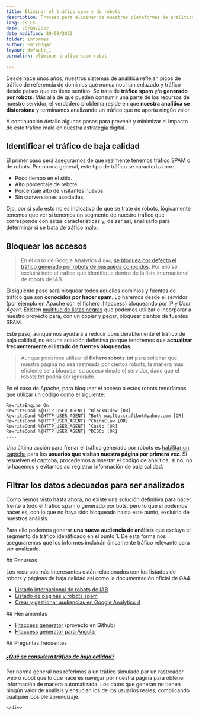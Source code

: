```yaml
---
title: Eliminar el tráfico spam y de robots
description: Proceso para eliminar de nuestras plataformas de analítica el tráfico spam y el generado por robots.
lang: es_ES
date: 25/09/2022
date_modified: 29/09/2022
folder: informes
author: Emirodgar
layout: default_1
permalink: eliminar-trafico-spam-robot
  
---
```


Desde hace unos años, nuestros sistemas de analítica reflejan picos de tráfico de referencia de dominios que nunca nos han enlazado y tráfico desde países que no tiene sentido. Se trata de **tráfico spam** y/o **generado por robots**. Más allá de que pueden consumir una parte de los recursos de nuestro servidor, el verdadero problema reside en que **nuestra analítica se distorsiona** y terminamos analizando un tráfico que no aporta ningún valor.

A continuación detallo algunos pasos para prevenir y minimizar el impacto de este tráfico malo en nuestra estrategia digital.

## Identificar el tráfico de baja calidad

El primer paso será asegurarnos de que realmente tenemos tráfico SPAM o de robots. Por norma general, este tipo de tráfico se caracteriza por:

 - Poco tiempo en el sitio.
 - Alto porcentaje de rebote.
 - Porcentaje alto de visitantes nuevos.
 - Sin conversiones asociadas.
 
Ojo, por sí solo esto no es indicativo de que se trate de robots, lógicamente tenemos que ver si tenemos un segmento de nuestro tráfico que corresponde con estas características y, de ser así, analizarlo para determinar si se trata de tráfico malo.

## Bloquear los accesos

> En el caso de Google Analytics 4 `GA4`, [se bloquea por defecto el tráfico generado por robots de búsqueda conocidos](https://support.google.com/analytics/answer/9888366?hl=es). Por ello se excluirá todo el tráfico que identifique dentro de la lista internacional de robots de IAB.

El siguiente paso será bloquear todos aquellos dominios y fuentes de tráfico que son **conocidos por hacer spam**. Lo haremos desde el servidor (por ejemplo en Apache con el fichero .htaccess) bloqueando por IP y *User Agent*. Existen [multitud de listas negras](http://tab-studio.com/en/blocking-robots-on-your-page/) que podemos utilizar e incorporar a nuestro proyecto para, con un copiar y pegar, bloquear cientos de fuentes SPAM.

Este paso, aunque nos ayudará a reducir considerablemente el tráfico de baja calidad, no es una solución definitiva porque tendremos que **actualizar frecuentemente el listado de fuentes bloqueadas**.

> Aunque podemos utilizar el **fichero robots.txt** para solicitar que nuestra página no sea rastreada por ciertos robots, la manera más eficiente será bloquear su acceso desde el servidor, dado que el robots.txt podría ser ignorado.

En el caso de Apache, para bloquear el acceso a estos robots tendríamos que utilizar un código como el siguiente:

    RewriteEngine On 
    RewriteCond %{HTTP_USER_AGENT} ^BlackWidow [OR]
    RewriteCond %{HTTP_USER_AGENT} ^Bot\ mailto:craftbot@yahoo.com [OR]
    RewriteCond %{HTTP_USER_AGENT} ^ChinaClaw [OR]
    RewriteCond %{HTTP_USER_AGENT} ^Custo [OR]
    RewriteCond %{HTTP_USER_AGENT} ^DISCo [OR]
    ....

Una última acción para frenar el tráfico generado por robots es [habilitar un captcha](https://www.google.com/recaptcha/intro/v3beta.html) para los **usuarios que visitan nuestra página por primera vez**. Si resuelven el captcha, procedemos a insertar el código de analítica, si no, no lo hacemos y evitamos así registrar información de baja calidad.

## Filtrar los datos adecuados para ser analizados

Como hemos visto hasta ahora, no existe una solución definitiva para hacer frente a todo el tráfico spam o generado por bots, pero lo que sí podemos hacer es, con lo que no haya sido bloqueado hasta este punto, excluirlo de nuestros análisis.

Para ello podemos generar **una nueva audiencia de análisis** que excluya el segmento de tráfico identificado en el punto 1. De esta forma nos aseguraremos que los informes incluirán únicamente tráfico relevante para ser analizado. 


<section id="cs_recursos"></section>
## Recursos


Los recursos más interesantes están relacionados con los listados de robots y páginas de baja calidad así como la documentación oficial de GA4. 

- [Listado internacional de robots de IAB](https://www.iab.com/guidelines/iab-abc-international-spiders-bots-list/)
- [Listado de páginas y robots spam](https://tab-studio.com/en/blocking-robots-on-your-page/)
- [Crear y gestionar audiencias en Google Analytics 4](https://support.google.com/analytics/answer/9267572?hl=es#zippy=,secciones-de-este-art%C3%ADculo)


<section id="cs_herramientas"></section>
## Herramientas

 - [Htaccess generator](https://emirodgar.github.io/htaccess-generator/) (proyecto en Github)
 - [Htaccess generator para Angular](https://julianpoemp.github.io/ngx-htaccess-generator/#/generator)



<section id="cs_pr"></section>
## Preguntas frecuentes


 <div class="row">
  <div class="col-lg-12">
   <div class="accordion accordion-alterate arrow-right" id="popularTopics">
    <div class="card">
		<div class="card-header" id="heading1">
	<h5 class="mb-0"> <a href="#" class="collapsed" data-toggle="collapse" data-target="#collapse1" aria-expanded="false" aria-controls="collapse1">¿Qué se considera tráfico de baja calidad?</a> </h5>
	</div>
	<div id="collapse1" class="collapse" aria-labelledby="heading1" data-parent="#popularTopics">
	<div class="card-body">Por norma general nos referimos a un tráfico simulado por un rastreador web o robot que lo que hace es navegar por nuestra página para obtener información de manera automatizada. Los datos que generan no tienen ningún valor de análisis y ensucian los de los usuarios reales, complicando cualquier posible aprendizaje. </div>

	</div>

</div>

</div>
</div>
</div>
<!--stackedit_data:
eyJoaXN0b3J5IjpbMTE5MzIyMjgyOCw2Mjk2Mjk5MjQsLTEyNz
UwMjk0NDQsLTIwNTA1ODIwOTAsMTU2OTcxOTM3NiwtMTM0OTM5
MzUxOCwyOTYwNDE1NDgsLTUwMzQwMzExNiwyMTE1NTM0MDk2XX
0=
-->